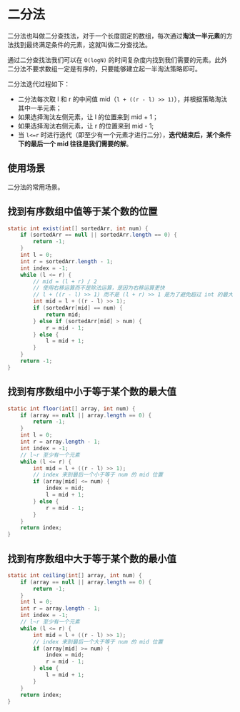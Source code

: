 # 二分法

二分法也叫做二分查找法，对于一个长度固定的数组，每次通过**淘汰一半元素**的方法找到最终满足条件的元素，这就叫做二分查找法。

通过二分查找法我们可以在 `O(logN)` 的时间复杂度内找到我们需要的元素。此外二分法不要求数组一定是有序的，只要能够建立起一半淘汰策略即可。



二分法迭代过程如下：

- 二分法每次取 l 和 r 的中间值 mid（`l + ((r - l) >> 1)`），并根据策略淘汰其中一半元素；
- 如果选择淘汰左侧元素，让 l 的位置来到 mid + 1；
- 如果选择淘汰右侧元素，让 r 的位置来到 mid - 1;
- 当  `l<=r` 时进行迭代（即至少有一个元素才进行二分），**迭代结束后，某个条件下的最后一个 mid 往往是我们需要的解**。


## 使用场景

二分法的常用场景。

## 找到有序数组中值等于某个数的位置

```java
static int exist(int[] sortedArr, int num) {
    if (sortedArr == null || sortedArr.length == 0) {
        return -1;
    }
    int l = 0;
    int r = sortedArr.length - 1;
    int index = -1;
    while (l <= r) {
        // mid = (l + r) / 2
        // 使用右移运算而不是除法运算，是因为右移运算更快
        // l + ((r - l) >> 1) 而不是 (l + r) >> 1 是为了避免超过 int 的最大值
        int mid = l + ((r - l) >> 1);
        if (sortedArr[mid] == num) {
            return mid;
        } else if (sortedArr[mid] > num) {
            r = mid - 1;
        } else {
            l = mid + 1;
        }
    }
    return -1;
}
```

## 找到有序数组中小于等于某个数的最大值

```java
static int floor(int[] array, int num) {
    if (array == null || array.length == 0) {
        return -1;
    }
    int l = 0;
    int r = array.length - 1;
    int index = -1;
    // l~r 至少有一个元素
    while (l <= r) {
        int mid = l + ((r - l) >> 1);
        // index 来到最后一个小于等于 num 的 mid 位置
        if (array[mid] <= num) {
            index = mid;
            l = mid + 1;
        } else {
            r = mid - 1;
        }
    }
    return index;
}
```

## 找到有序数组中大于等于某个数的最小值

```java
static int ceiling(int[] array, int num) {
    if (array == null || array.length == 0) {
        return -1;
    }
    int l = 0;
    int r = array.length - 1;
    int index = -1;
    // l~r 至少有一个元素
    while (l <= r) {
        int mid = l + ((r - l) >> 1);
        // index 来到最后一个大于等于 num 的 mid 位置
        if (array[mid] >= num) {
            index = mid;
            r = mid - 1;
        } else {
            l = mid + 1;
        }
    }
    return index;
}
```





